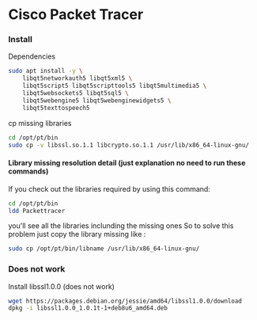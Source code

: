 # Cisco Packet Tracer

### Install
Dependencies

```sh
sudo apt install -y \
    libqt5networkauth5 libqt5xml5 \
	libqt5script5 libqt5scripttools5 libqt5multimedia5 \
	libqt5websockets5 libqt5sql5 \
    libqt5webengine5 libqt5webenginewidgets5 \
	libqt5texttospeech5
```

cp missing libraries
```sh
cd /opt/pt/bin
sudo cp -v libssl.so.1.1 libcrypto.so.1.1 /usr/lib/x86_64-linux-gnu/
```

#### Library missing resolution detail (just explanation no need to run these commands)

If you check out the libraries required by using this command:
```sh
cd /opt/pt/bin
ldd Packettracer
```

you'll see all the libraries inclunding the missing ones
So to solve this problem just copy the library missing like :

```sh
sudo cp /opt/pt/bin/libname /usr/lib/x86_64-linux-gnu/
```



### Does not work


Install libssl1.0.0 (does  not work)
```sh
wget https://packages.debian.org/jessie/amd64/libssl1.0.0/download
dpkg -i libssl1.0.0_1.0.1t-1+deb8u6_amd64.deb
```
